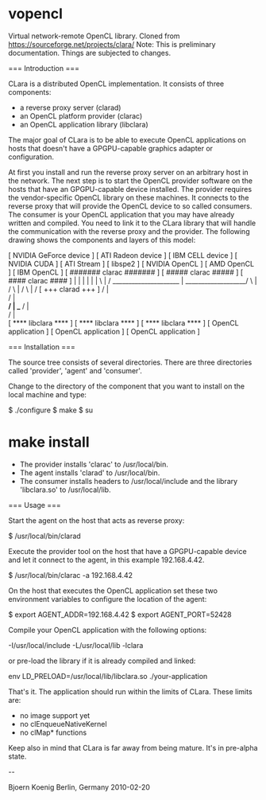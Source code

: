 # vopencl
Virtual network-remote OpenCL library. Cloned from https://sourceforge.net/projects/clara/
Note: This is preliminary documentation. Things are subjected to changes.

=== Introduction ===

CLara is a distributed OpenCL implementation. It consists of three components:

 * a reverse proxy server (clarad)
 * an OpenCL platform provider (clarac)
 * an OpenCL application library (libclara)

The major goal of CLara is to be able to execute OpenCL applications on hosts
that doesn't have a GPGPU-capable graphics adapter or configuration.

At first you install and run the reverse proxy server on an arbitrary host in
the network. The next step is to start the OpenCL provider software on the
hosts that have an GPGPU-capable device installed. The provider requires the
vendor-specific OpenCL library on these machines. It connects to the reverse
proxy that will provide the OpenCL device to so called consumers. The
consumer is your OpenCL application that you may have already written and
compiled. You need to link it to the CLara library that will handle the
communication with the reverse proxy and the provider. The following drawing
shows the components and layers of this model:

  [ NVIDIA GeForce device  ]    [ ATI Radeon device  ]    [ IBM CELL device  ]
  [      NVIDIA CUDA       ]    [    ATI Stream      ]    [     libspe2      ]
  [     NVIDIA OpenCL      ]    [    AMD OpenCL      ]    [    IBM OpenCL    ]
  [ ####### clarac ####### ]    [ ##### clarac ##### ]    [ #### clarac #### ]
              |                           |                         |
              |                           |                         |
               \                          |                        /
                \_____________________    |    ___________________/
                                      \   |   /
                                       \  |  /
                                        \ | /
                                 [ +++ clarad +++ ]
                                        / | \
                                       /  |  \
                              ________/   |   \_________
                             /            |             \
                            /             |              \
       [ **** libclara **** ]   [ **** libclara **** ]   [ **** libclara **** ]
       [ OpenCL application ]   [ OpenCL application ]   [ OpenCL application ]


=== Installation ===

The source tree consists of several directories. There are three directories
called 'provider', 'agent' and 'consumer'.

Change to the directory of the component that you want to install on the
local machine and type:

  $ ./configure
  $ make
  $ su
  # make install

 * The provider installs 'clarac' to /usr/local/bin.
 * The agent installs 'clarad' to /usr/local/bin.
 * The consumer installs headers to /usr/local/include
   and the library 'libclara.so' to /usr/local/lib.


=== Usage ===

Start the agent on the host that acts as reverse proxy:

  $ /usr/local/bin/clarad

Execute the provider tool on the host that have a GPGPU-capable device and let
it connect to the agent, in this example 192.168.4.42.

  $ /usr/local/bin/clarac -a 192.168.4.42

On the host that executes the OpenCL application set these two
environment variables to configure the location of the agent:

  $ export AGENT_ADDR=192.168.4.42
  $ export AGENT_PORT=52428

Compile your OpenCL application with the following options:

  -I/usr/local/include -L/usr/local/lib -lclara

or pre-load the library if it is already compiled and linked:

  env LD_PRELOAD=/usr/local/lib/libclara.so ./your-application

That's it. The application should run within the limits of CLara. These limits are:

 * no image support yet
 * no clEnqueueNativeKernel
 * no clMap* functions

Keep also in mind that CLara is far away from being mature.
It's in pre-alpha state.

--

Bjoern Koenig
Berlin, Germany
2010-02-20

